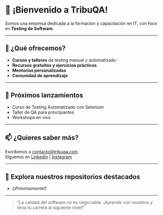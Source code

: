 # 👋 ¡Bienvenido a TribuQA!

Somos una empresa dedicada a la formación y capacitación en IT, con foco en **Testing de Software**.

---

## 🌟 ¿Qué ofrecemos?
- **Cursos y talleres** de testing manual y automatizado
- **Recursos gratuitos y ejercicios prácticos**
- **Mentorías personalizadas**
- **Comunidad de aprendizaje**

---

## 🚀 Próximos lanzamientos

- Curso de Testing Automatizado con Selenium
- Taller de QA para principiantes
- Workshops en vivo

---

## 📫 ¿Quieres saber más?
Escríbenos a [contacto@tribuqa.com](mailto:contacto@tribuqa.com)  
Síguenos en [LinkedIn](https://www.linkedin.com/in/tribuqa) | [Instagram](https://www.instagram.com/tribuqa)

---

## 👀 Explora nuestros repositorios destacados

- *(¡Próximamente!)*

---

> “La calidad del software no es negociable. ¡Aprende con nosotros y lleva tu carrera al siguiente nivel!”
